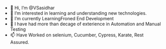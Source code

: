 - 👋 Hi, I’m @VSasidhar
- 👀 I’m interested in learning and understanding new technologies.
- 🌱 I’m currently LearningFroned End Development
- 💞️ I have had more than decage of exterience in Automation and Manual Testing
- 📫 Have Worked on selenium, Cucumber, Cypress, Karate, Rest Assured.

<!---
VSasidhar/VSasidhar is a ✨ special ✨ repository because its `README.md` (this file) appears on your GitHub profile.
You can click the Preview link to take a look at your changes.
--->
